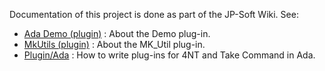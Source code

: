 Documentation of this project is done as part of the JP-Soft Wiki. See:

  * [Ada Demo (plugin)](http://www.jpsoftwiki.com/wiki/index.php?title=Ada_Demo_%28plugin%29) : About the Demo plug-in.
  * [MkUtils (plugin)](http://www.jpsoftwiki.com/wiki/index.php?title=MkUtils_%28plugin%29) : About the MK\_Util plug-in.
  * [Plugin/Ada](http://www.jpsoftwiki.com/wiki/index.php?title=Plugin/Ada) : How to write plug-ins for 4NT and Take Command in Ada.